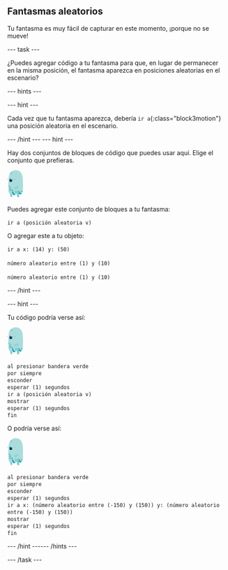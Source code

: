 ## Fantasmas aleatorios

Tu fantasma es muy fácil de capturar en este momento, ¡porque no se mueve!

--- task ---

¿Puedes agregar código a tu fantasma para que, en lugar de permanecer en la misma posición, el fantasma aparezca en posiciones aleatorias en el escenario?

--- hints ---


--- hint ---

Cada vez que tu fantasma aparezca, debería `ir a`{:class="block3motion"} una posición aleatoria en el escenario.

--- /hint --- --- hint ---

Hay dos conjuntos de bloques de código que puedes usar aquí. Elige el conjunto que prefieras.

![objeto fantasma](images/ghost-sprite.png)

Puedes agregar este conjunto de bloques a tu fantasma:

```blocks3
ir a (posición aleatoria v)
```

O agregar este a tu objeto:

```blocks3
ir a x: (14) y: (50)

número aleatorio entre (1) y (10)

número aleatorio entre (1) y (10)
```

--- /hint ---

--- hint ---

Tu código podría verse así:

![objeto fantasma](images/ghost-sprite.png)

```blocks3
al presionar bandera verde
por siempre
esconder
esperar (1) segundos
ir a (posición aleatoria v)
mostrar
esperar (1) segundos
fin
```

O podría verse así:

![objeto fantasma](images/ghost-sprite.png)

```blocks3
al presionar bandera verde
por siempre
esconder
esperar (1) segundos
ir a x: (número aleatorio entre (-150) y (150)) y: (número aleatorio entre (-150) y (150))
mostrar
esperar (1) segundos
fin
```

--- /hint ------ /hints ---

--- /task ---